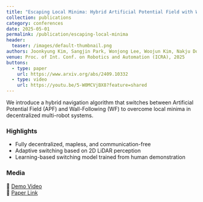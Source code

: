 ```yaml
---
title: "Escaping Local Minima: Hybrid Artificial Potential Field with Wall-Follower for Decentralized Multi-Robot Navigation"
collection: publications
category: conferences
date: 2025-05-01
permalink: /publication/escaping-local-minima
header:
  teaser: /images/default-thumbnail.png
authors: Joonkyung Kim, Sangjin Park, Wonjong Lee, Woojun Kim, Nakju Doh, Changjoo Nam
venue: Proc. of Int. Conf. on Robotics and Automation (ICRA), 2025
buttons:
  - type: paper
    url: https://www.arxiv.org/abs/2409.10332
  - type: video
    url: https://youtu.be/5-W0MCVjBX8?feature=shared
---
```



We introduce a hybrid navigation algorithm that switches between Artificial Potential Field (APF) and Wall-Following (WF) to overcome local minima in decentralized multi-robot systems.

### Highlights

- Fully decentralized, mapless, and communication-free
- Adaptive switching based on 2D LiDAR perception
- Learning-based switching model trained from human demonstration

### Media

🎥 [Demo Video](https://youtu.be/5-W0MCVjBX8?feature=shared)  
📄 [Paper Link](https://www.arxiv.org/abs/2409.10332)
